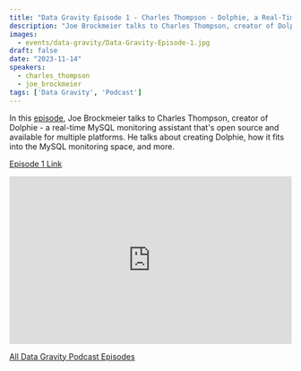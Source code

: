 ```yaml
---
title: "Data Gravity Episode 1 - Charles Thompson - Dolphie, a Real-Time MySQL Monitoring Assistant"
description: "Joe Brockmeier talks to Charles Thompson, creator of Dolphie - a real-time MySQL monitoring assistant that's open source and available for multiple platforms."
images:
  - events/data-gravity/Data-Gravity-Episode-1.jpg
draft: false
date: "2023-11-14"
speakers:
  - charles_thompson
  - joe_brockmeier
tags: ['Data Gravity', 'Podcast']
---
```


In this [episode](https://datagravity.podbean.com/e/data-gravity-episode-1/), Joe Brockmeier talks to Charles Thompson, creator of Dolphie - a real-time MySQL monitoring assistant that's open source and available for multiple platforms. He talks about creating Dolphie, how it fits into the MySQL monitoring space, and more.

[Episode 1 Link](https://datagravity.podbean.com/e/data-gravity-episode-1/)

<iframe title="Data Gravity Episode 1" allowtransparency="true" height="300" width="100%" style="border: none; min-width: min(100%, 430px);height:300px;" scrolling="no" data-name="pb-iframe-player" src="https://www.podbean.com/player-v2/?i=jhft7-14ba058-pb&from=pb6admin&pbad=0&square=1&share=1&download=1&rtl=0&fonts=Arial&skin=1&font-color=auto&logo_link=episode_page&btn-skin=7&size=300" loading="lazy" allowfullscreen=""></iframe>


[All Data Gravity Podcast Episodes](/events/data-gravity/)

